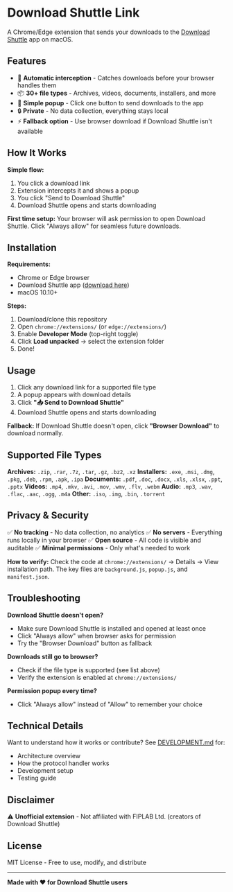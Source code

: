 # Download Shuttle Link

A Chrome/Edge extension that sends your downloads to the [Download Shuttle](http://fiplab.com) app on macOS.

## Features

- 🚀 **Automatic interception** - Catches downloads before your browser handles them
- 📦 **30+ file types** - Archives, videos, documents, installers, and more
- 🎯 **Simple popup** - Click one button to send downloads to the app
- 🔒 **Private** - No data collection, everything stays local
- ⚡ **Fallback option** - Use browser download if Download Shuttle isn't available

## How It Works

**Simple flow:**
1. You click a download link
2. Extension intercepts it and shows a popup
3. You click "Send to Download Shuttle"
4. Download Shuttle opens and starts downloading

**First time setup:** Your browser will ask permission to open Download Shuttle. Click "Always allow" for seamless future downloads.

## Installation

**Requirements:**
- Chrome or Edge browser
- Download Shuttle app ([download here](http://fiplab.com))
- macOS 10.10+

**Steps:**
1. Download/clone this repository
2. Open `chrome://extensions/` (or `edge://extensions/`)
3. Enable **Developer Mode** (top-right toggle)
4. Click **Load unpacked** → select the extension folder
5. Done!

## Usage

1. Click any download link for a supported file type
2. A popup appears with download details
3. Click **"📥 Send to Download Shuttle"**
4. Download Shuttle opens and starts downloading

**Fallback:** If Download Shuttle doesn't open, click **"Browser Download"** to download normally.

## Supported File Types

**Archives:** `.zip`, `.rar`, `.7z`, `.tar`, `.gz`, `.bz2`, `.xz`
**Installers:** `.exe`, `.msi`, `.dmg`, `.pkg`, `.deb`, `.rpm`, `.apk`, `.ipa`
**Documents:** `.pdf`, `.doc`, `.docx`, `.xls`, `.xlsx`, `.ppt`, `.pptx`
**Videos:** `.mp4`, `.mkv`, `.avi`, `.mov`, `.wmv`, `.flv`, `.webm`
**Audio:** `.mp3`, `.wav`, `.flac`, `.aac`, `.ogg`, `.m4a`
**Other:** `.iso`, `.img`, `.bin`, `.torrent`

## Privacy & Security

✅ **No tracking** - No data collection, no analytics
✅ **No servers** - Everything runs locally in your browser
✅ **Open source** - All code is visible and auditable
✅ **Minimal permissions** - Only what's needed to work

**How to verify:** Check the code at `chrome://extensions/` → Details → View installation path. The key files are `background.js`, `popup.js`, and `manifest.json`.

## Troubleshooting

**Download Shuttle doesn't open?**
- Make sure Download Shuttle is installed and opened at least once
- Click "Always allow" when browser asks for permission
- Try the "Browser Download" button as fallback

**Downloads still go to browser?**
- Check if the file type is supported (see list above)
- Verify the extension is enabled at `chrome://extensions/`

**Permission popup every time?**
- Click "Always allow" instead of "Allow" to remember your choice

## Technical Details

Want to understand how it works or contribute? See [DEVELOPMENT.md](DEVELOPMENT.md) for:
- Architecture overview
- How the protocol handler works
- Development setup
- Testing guide

## Disclaimer

⚠️ **Unofficial extension** - Not affiliated with FIPLAB Ltd. (creators of Download Shuttle)

## License

MIT License - Free to use, modify, and distribute

---

**Made with ❤️ for Download Shuttle users**
